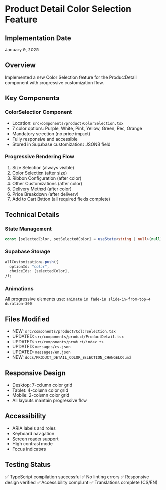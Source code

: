 # Product Detail Color Selection Feature

## Implementation Date
January 9, 2025

## Overview
Implemented a new Color Selection feature for the ProductDetail component with progressive customization flow.

## Key Components

### ColorSelection Component
- Location: `src/components/product/ColorSelection.tsx`
- 7 color options: Purple, White, Pink, Yellow, Green, Red, Orange
- Mandatory selection (no price impact)
- Fully responsive and accessible
- Stored in Supabase customizations JSONB field

### Progressive Rendering Flow
1. Size Selection (always visible)
2. Color Selection (after size)
3. Ribbon Configuration (after color)
4. Other Customizations (after color)
5. Delivery Method (after color)
6. Price Breakdown (after delivery)
7. Add to Cart Button (all required fields complete)

## Technical Details

### State Management
```typescript
const [selectedColor, setSelectedColor] = useState<string | null>(null);
```

### Supabase Storage
```typescript
allCustomizations.push({
  optionId: "color",
  choiceIds: [selectedColor],
});
```

### Animations
All progressive elements use: `animate-in fade-in slide-in-from-top-4 duration-300`

## Files Modified
- NEW: `src/components/product/ColorSelection.tsx`
- UPDATED: `src/components/product/ProductDetail.tsx`
- UPDATED: `src/components/product/index.ts`
- UPDATED: `messages/cs.json`
- UPDATED: `messages/en.json`
- NEW: `docs/PRODUCT_DETAIL_COLOR_SELECTION_CHANGELOG.md`

## Responsive Design
- Desktop: 7-column color grid
- Tablet: 4-column color grid
- Mobile: 2-column color grid
- All layouts maintain progressive flow

## Accessibility
- ARIA labels and roles
- Keyboard navigation
- Screen reader support
- High contrast mode
- Focus indicators

## Testing Status
✅ TypeScript compilation successful
✅ No linting errors
✅ Responsive design verified
✅ Accessibility compliant
✅ Translations complete (CS/EN)